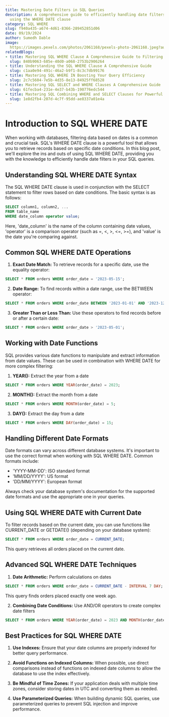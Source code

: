```yaml
---
title: Mastering Date Filters in SQL Queries
description: A comprehensive guide to efficiently handling date filters in SQL queries
  using the WHERE DATE clause
category: SQL WHERE
slug: f940a435-a674-4d61-8366-289452851d06
date: 09/19/2024
author: Sumedh Dable
image: 
  https://images.pexels.com/photos/2061168/pexels-photo-2061168.jpeg?auto=compress&cs=tinysrgb&w=600
relatedBlogs:
- title: Mastering SQL WHERE Clause A Comprehensive Guide to Filtering Data in Queries
  slug: 840b9063-685e-40d0-a068-2753b2906264
- title: Understanding the SQL WHERE Clause A Comprehensive Guide
  slug: c1aa0e94-491c-46a2-b9f1-8c3c7db99176
- title: Mastering SQL WHERE IN Boosting Your Query Efficiency
  slug: 2c7c5604-7e5b-4d35-8e13-84925ff68528
- title: Mastering SQL SELECT and WHERE Clauses A Comprehensive Guide
  slug: 61fecba4-231e-4e37-b43b-190776edc544
- title: Mastering SQL Combining WHERE and SELECT Clauses for Powerful Data Retrieval
  slug: 1e8d2fb4-207d-4c7f-95dd-ae8337a01e4a
---
```


# Introduction to SQL WHERE DATE

When working with databases, filtering data based on dates is a common and crucial task. SQL's WHERE DATE clause is a powerful tool that allows you to retrieve records based on specific date conditions. In this blog post, we'll explore the ins and outs of using SQL WHERE DATE, providing you with the knowledge to efficiently handle date filters in your SQL queries.

## Understanding SQL WHERE DATE Syntax

The SQL WHERE DATE clause is used in conjunction with the SELECT statement to filter rows based on date conditions. The basic syntax is as follows:

```sql
SELECT column1, column2, ...
FROM table_name
WHERE date_column operator value;
```

Here, 'date_column' is the name of the column containing date values, 'operator' is a comparison operator (such as =, <, >, <=, >=), and 'value' is the date you're comparing against.

## Common SQL WHERE DATE Operations

1. **Exact Date Match:** To retrieve records for a specific date, use the equality operator:
```sql
SELECT * FROM orders WHERE order_date = '2023-05-15';
```

2. **Date Range:** To find records within a date range, use the BETWEEN operator:
```sql
SELECT * FROM orders WHERE order_date BETWEEN '2023-01-01' AND '2023-12-31';
```

3. **Greater Than or Less Than:** Use these operators to find records before or after a certain date:
```sql
SELECT * FROM orders WHERE order_date > '2023-05-01';
```

## Working with Date Functions

SQL provides various date functions to manipulate and extract information from date values. These can be used in combination with WHERE DATE for more complex filtering:

1. **YEAR():** Extract the year from a date
```sql
SELECT * FROM orders WHERE YEAR(order_date) = 2023;
```

2. **MONTH():** Extract the month from a date
```sql
SELECT * FROM orders WHERE MONTH(order_date) = 5;
```

3. **DAY():** Extract the day from a date
```sql
SELECT * FROM orders WHERE DAY(order_date) = 15;
```

## Handling Different Date Formats

Date formats can vary across different database systems. It's important to use the correct format when working with SQL WHERE DATE. Common formats include:

- 'YYYY-MM-DD': ISO standard format
- 'MM/DD/YYYY': US format
- 'DD/MM/YYYY': European format

Always check your database system's documentation for the supported date formats and use the appropriate one in your queries.

## Using SQL WHERE DATE with Current Date

To filter records based on the current date, you can use functions like CURRENT_DATE or GETDATE() (depending on your database system):

```sql
SELECT * FROM orders WHERE order_date = CURRENT_DATE;
```

This query retrieves all orders placed on the current date.

## Advanced SQL WHERE DATE Techniques

1. **Date Arithmetic:** Perform calculations on dates
```sql
SELECT * FROM orders WHERE order_date = CURRENT_DATE - INTERVAL 7 DAY;
```

This query finds orders placed exactly one week ago.

2. **Combining Date Conditions:** Use AND/OR operators to create complex date filters
```sql
SELECT * FROM orders WHERE YEAR(order_date) = 2023 AND MONTH(order_date) BETWEEN 1 AND 3;
```

## Best Practices for SQL WHERE DATE

1. **Use Indexes:** Ensure that your date columns are properly indexed for better query performance.

2. **Avoid Functions on Indexed Columns:** When possible, use direct comparisons instead of functions on indexed date columns to allow the database to use the index effectively.

3. **Be Mindful of Time Zones:** If your application deals with multiple time zones, consider storing dates in UTC and converting them as needed.

4. **Use Parameterized Queries:** When building dynamic SQL queries, use parameterized queries to prevent SQL injection and improve performance.